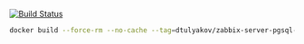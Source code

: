 [![Build Status](https://travis-ci.org/dtulyakov/docker-zabbix-server-pgsql-alpine.svg?branch=master)](https://travis-ci.org/dtulyakov/docker-zabbix-server-pgsql-alpine)

```BASH
docker build --force-rm --no-cache --tag=dtulyakov/zabbix-server-pgsql-alpine:latest .

```

